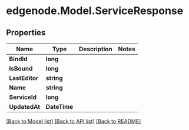 # edgenode.Model.ServiceResponse

## Properties

Name | Type | Description | Notes
------------ | ------------- | ------------- | -------------
**BindId** | **long** |  | 
**IsBound** | **long** |  | 
**LastEditor** | **string** |  | 
**Name** | **string** |  | 
**ServiceId** | **long** |  | 
**UpdatedAt** | **DateTime** |  | 

[[Back to Model list]](../README.md#documentation-for-models) [[Back to API list]](../README.md#documentation-for-api-endpoints) [[Back to README]](../README.md)

